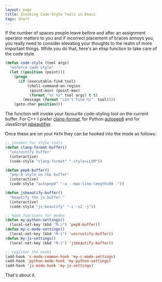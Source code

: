 ```yaml
---
layout: page
title: Invoking Code-Style Tools in Emacs
tags: Short
---
```


If the number of spaces people leave before and after an assignment operator matters to you and if
incorrect placement of braces annoys you, you really need to consider elevating your thoughts to the
realm of more important things. While you do that, here's an elisp function to take care of the code
style.

``` cl
(defun code-style (tool args) 
  "enforce code style"
  (let ((position (point))) 
    (progn 
      (if (executable-find tool) 
          (shell-command-on-region 
           (point-min) (point-max) 
           (format "%s %s" tool args) t t) 
        (message (format "can't find %s"  tool)))) 
    (goto-char position)))
```

The function will invoke your favourite code-styling tool on the current buffer. For C++ I prefer
[clang-format](http://clang.llvm.org/docs/ClangFormat.html), for Python
[autopep8](http://pypi.python.org/pypi/autopep8) and for JavaScript
[jsbeautifier](http://jsbeautifier.org). 

Once these are on your `PATH` they can be hooked into the mode as follows:

``` cl
;; invoker for style tools
(defun clang-format-buffer()
  "uncrustify buffer"
  (interactive)
  (code-style "clang-format" "-style=LLVM"))

(defun pep8-buffer()
  "pep-8 style on the buffer"
  (interactive)
  (code-style "autopep8" "-a --max-line-length=99 -"))

(defun jsbeautify-buffer()
  "beautify the js buffer."
  (interactive)
  (code-style "js-beautify" "-i -s2 -j"))

;; hook functions for modes
(defun my-python-settings()
  (local-set-key (kbd "M-i") 'pep8-buffer))
(defun my-c-mode-settings()
  (local-set-key (kbd "M-i") 'uncrustify-buffer))
(defun my-js-settings()
  (local-set-key (kbd "M-i") 'jsbeautify-buffer))

;; register the hooks
(add-hook 'c-mode-common-hook 'my-c-mode-settings)
(add-hook 'python-mode-hook 'my-python-settings)
(add-hook 'js-mode-hook 'my-js-settings)
```

That's about it.
